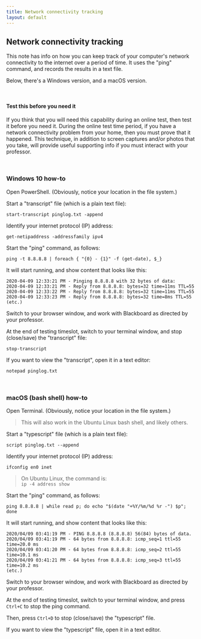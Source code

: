 ```yaml
---
title: Network connectivity tracking
layout: default
---
```


## Network connectivity tracking

This note has info on how you can keep track of your computer's network connectivity to the internet over a period of time. It uses the "ping" command, and records the results in a text file. 

Below, there's a Windows version, and a macOS version.

<br>

#### Test this before you need it 

If you think that you will need this capability during an online test, then test it before you need it. During the online test time period, if you have a network connectivity problem from your home, then you must prove that it happened. This technique, in addition to screen captures and/or photos that you take, will provide useful supporting info if you must interact with your professor. 

<br>

### Windows 10 how-to

Open PowerShell. (Obviously, notice your location in the file system.)

Start a "transcript" file (which is a plain text file):
```
start-transcript pinglog.txt -append
```

Identify your internet protocol (IP) address:
```
get-netipaddress -addressfamily ipv4
```

Start the "ping" command, as follows:
```
ping -t 8.8.8.8 | foreach { "{0} - {1}" -f (get-date), $_}
```

It will start running, and show content that looks like this:
```
2020-04-09 12:33:21 PM - Pinging 8.8.8.8 with 32 bytes of data:
2020-04-09 12:33:21 PM - Reply from 8.8.8.8: bytes=32 time=11ms TTL=55
2020-04-09 12:33:22 PM - Reply from 8.8.8.8: bytes=32 time=11ms TTL=55
2020-04-09 12:33:23 PM - Reply from 8.8.8.8: bytes=32 time=8ms TTL=55
(etc.)
```

Switch to your browser window, and work with Blackboard as directed by your professor. 

At the end of testing timeslot, switch to your terminal window, and stop (close/save) the "transcript" file:
```
stop-transcript
```

If you want to view the "transcript", open it in a text editor:
```
notepad pinglog.txt
```

<br>

### macOS (bash shell) how-to

Open Terminal. (Obviously, notice your location in the file system.)

> This will also work in the Ubuntu Linux bash shell, and likely others.

Start a "typescript" file (which is a plain text file):
```
script pinglog.txt --append
```

Identify your internet protocol (IP) address:
```
ifconfig en0 inet
```

> On Ubuntu Linux, the command is:  
> `ip -4 address show`

Start the "ping" command, as follows:
```
ping 8.8.8.8 | while read p; do echo "$(date "+%Y/%m/%d %r -") $p"; done
```

It will start running, and show content that looks like this:
```
2020/04/09 03:41:19 PM - PING 8.8.8.8 (8.8.8.8) 56(84) bytes of data.
2020/04/09 03:41:19 PM - 64 bytes from 8.8.8.8: icmp_seq=1 ttl=55 time=20.0 ms
2020/04/09 03:41:20 PM - 64 bytes from 8.8.8.8: icmp_seq=2 ttl=55 time=10.1 ms
2020/04/09 03:41:21 PM - 64 bytes from 8.8.8.8: icmp_seq=3 ttl=55 time=10.2 ms
(etc.)
```

Switch to your browser window, and work with Blackboard as directed by your professor. 

At the end of testing timeslot, switch to your terminal window, and press `Ctrl+C` to stop the ping command.  

Then, press `Ctrl+D` to stop (close/save) the "typescript" file.

If you want to view the "typescript" file, open it in a text editor.

<br>
